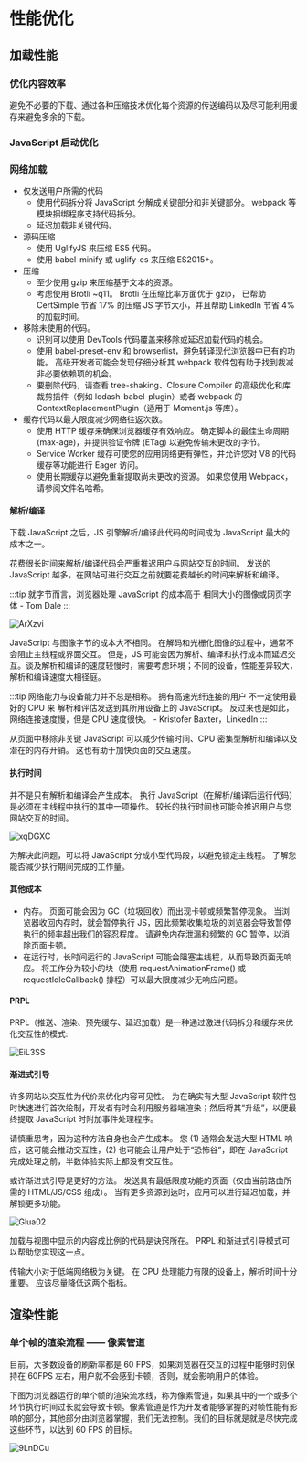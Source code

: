 # 性能优化

## 加载性能

### 优化内容效率

避免不必要的下载、通过各种压缩技术优化每个资源的传送编码以及尽可能利用缓存来避免多余的下载。

### JavaScript 启动优化

### 网络加载

- 仅发送用户所需的代码
  - 使用代码拆分将 JavaScript 分解成关键部分和非关键部分。 webpack 等模块捆绑程序支持代码拆分。
  - 延迟加载非关键代码。
- 源码压缩
  - 使用 UglifyJS 来压缩 ES5 代码。
  - 使用 babel-minify 或 uglify-es 来压缩 ES2015+。
- 压缩
  - 至少使用 gzip 来压缩基于文本的资源。
  - 考虑使用 Brotli ~q11。 Brotli 在压缩比率方面优于 gzip， 已帮助 CertSimple 节省 17% 的压缩 JS 字节大小，并且帮助 LinkedIn 节省 4% 的加载时间。
- 移除未使用的代码。
  - 识别可以使用 DevTools 代码覆盖来移除或延迟加载代码的机会。
  - 使用 babel-preset-env 和 browserlist，避免转译现代浏览器中已有的功能。 高级开发者可能会发现仔细分析其 webpack 软件包有助于找到裁减非必要依赖项的机会。
  - 要删除代码，请查看 tree-shaking、Closure Compiler 的高级优化和库裁剪插件（例如 lodash-babel-plugin）或者 webpack 的 ContextReplacementPlugin（适用于 Moment.js 等库）。
- 缓存代码以最大限度减少网络往返次数。
  - 使用 HTTP 缓存来确保浏览器缓存有效响应。 确定脚本的最佳生命周期 (max-age)，并提供验证令牌 (ETag) 以避免传输未更改的字节。
  - Service Worker 缓存可使您的应用网络更有弹性，并允许您对 V8 的代码缓存等功能进行 Eager 访问。
  - 使用长期缓存以避免重新提取尚未更改的资源。 如果您使用 Webpack，请参阅文件名哈希。

#### 解析/编译

下载 JavaScript 之后，JS 引擎解析/编译此代码的时间成为 JavaScript 最大的成本之一。

花费很长时间来解析/编译代码会严重推迟用户与网站交互的时间。 发送的 JavaScript 越多，在网站可进行交互之前就要花费越长的时间来解析和编译。

:::tip
就字节而言，浏览器处理 JavaScript 的成本高于 相同大小的图像或网页字体 - Tom Dale
:::

![ArXzvi](https://zhuduanlei-1256381138.cos.ap-guangzhou.myqcloud.com/uPic/ArXzvi.png)

JavaScript 与图像字节的成本大不相同。 在解码和光栅化图像的过程中，通常不会阻止主线程或界面交互。 但是，JS 可能会因为解析、编译和执行成本而延迟交互。谈及解析和编译的速度较慢时，需要考虑环境；不同的设备，性能差异较大，解析和编译速度大相径庭。

:::tip
网络能力与设备能力并不总是相称。 拥有高速光纤连接的用户 不一定使用最好的 CPU 来 解析和评估发送到其所用设备上的 JavaScript。 反过来也是如此，网络连接速度慢，但是 CPU 速度很快。 - Kristofer Baxter，LinkedIn
:::

从页面中移除非关键 JavaScript 可以减少传输时间、CPU 密集型解析和编译以及潜在的内存开销。 这也有助于加快页面的交互速度。

#### 执行时间

并不是只有解析和编译会产生成本。 执行 JavaScript（在解析/编译后运行代码）是必须在主线程中执行的其中一项操作。 较长的执行时间也可能会推迟用户与您网站交互的时间。

![xqDGXC](https://zhuduanlei-1256381138.cos.ap-guangzhou.myqcloud.com/uPic/xqDGXC.png)

为解决此问题，可以将 JavaScript 分成小型代码段，以避免锁定主线程。 了解您能否减少执行期间完成的工作量。

#### 其他成本

- 内存。 页面可能会因为 GC（垃圾回收）而出现卡顿或频繁暂停现象。 当浏览器收回内存时，就会暂停执行 JS，因此频繁收集垃圾的浏览器会导致暂停执行的频率超出我们的容忍程度。 请避免内存泄漏和频繁的 GC 暂停，以消除页面卡顿。
- 在运行时，长时间运行的 JavaScript 可能会阻塞主线程，从而导致页面无响应。 将工作分为较小的块（使用 requestAnimationFrame() 或 requestIdleCallback() 排程）可以最大限度减少无响应问题。

#### PRPL

PRPL（推送、渲染、预先缓存、延迟加载）是一种通过激进代码拆分和缓存来优化交互性的模式:

![EiL3SS](https://zhuduanlei-1256381138.cos.ap-guangzhou.myqcloud.com/uPic/EiL3SS.png)

#### 渐进式引导

许多网站以交互性为代价来优化内容可见性。 为在确实有大型 JavaScript 软件包时快速进行首次绘制，开发者有时会利用服务器端渲染；然后将其“升级”，以便最终提取 JavaScript 时附加事件处理程序。

请慎重思考，因为这种方法自身也会产生成本。 您 (1) 通常会发送大型 HTML 响应，这可能会推动交互性，(2) 也可能会让用户处于“恐怖谷”，即在 JavaScript 完成处理之前，半数体验实际上都没有交互性。

或许渐进式引导是更好的方法。 发送具有最低限度功能的页面（仅由当前路由所需的 HTML/JS/CSS 组成）。 当有更多资源到达时，应用可以进行延迟加载，并解锁更多功能。

![Glua02](https://zhuduanlei-1256381138.cos.ap-guangzhou.myqcloud.com/uPic/Glua02.png)

加载与视图中显示的内容成比例的代码是诀窍所在。 PRPL 和渐进式引导模式可以帮助您实现这一点。

传输大小对于低端网络极为关键。 在 CPU 处理能力有限的设备上，解析时间十分重要。 应该尽量降低这两个指标。

## 渲染性能

### 单个帧的渲染流程 —— 像素管道

目前，大多数设备的刷新率都是 60 FPS，如果浏览器在交互的过程中能够时刻保持在 60FPS 左右，用户就不会感到卡顿，否则，就会影响用户的体验。

下图为浏览器运行的单个帧的渲染流水线，称为像素管道，如果其中的一个或多个环节执行时间过长就会导致卡顿。像素管道是作为开发者能够掌握的对帧性能有影响的部分，其他部分由浏览器掌握，我们无法控制。我们的目标就是就是尽快完成这些环节，以达到 60 FPS 的目标。

![9LnDCu](https://zhuduanlei-1256381138.cos.ap-guangzhou.myqcloud.com/uPic/9LnDCu.jpg)

